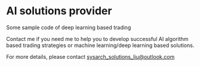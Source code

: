 # AI solutions provider

Some sample code of deep learning based trading

Contact me if you need me to help you to develop successful AI algorithm based trading strategies or machine learning/deep learning based solutions.

For more details, please contact sysarch_solutions_liu@outlook.com
